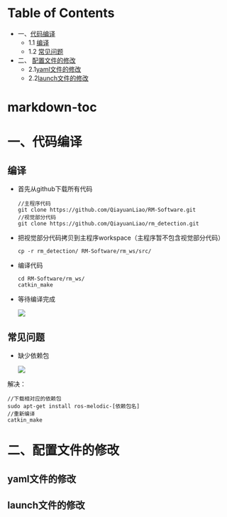 # Table of Contents

* 一、[代码编译](#一、代码编译)
  * 1.1 [编译](#编译)
  * 1.2 [常见问题](#常见问题)
* 二、 [配置文件的修改](#二、配置文件的修改)
  * 2.1[yaml文件的修改](#yaml文件的修改)
  * 2.2[launch文件的修改](#launch文件的修改)
# markdown-toc
# 一、代码编译
## 编译
+ 首先从github下载所有代码

  ```sudo git clone 
  //主程序代码
  git clone https://github.com/QiayuanLiao/RM-Software.git
  //视觉部分代码
  git clone https://github.com/QiayuanLiao/rm_detection.git
  ```

+ 把视觉部分代码拷贝到主程序workspace（主程序暂不包含视觉部分代码）

  ```
  cp -r rm_detection/ RM-Software/rm_ws/src/
  ```

+ 编译代码

  ```
  cd RM-Software/rm_ws/
  catkin_make
  ```


+ 等待编译完成

  ![](https://img-blog.csdnimg.cn/20201025114033296.png?x-oss-process=image/watermark,type_ZmFuZ3poZW5naGVpdGk,shadow_10,text_aHR0cHM6Ly9ibG9nLmNzZG4ubmV0L3FxXzQ0MDEwMDgy,size_16,color_FFFFFF,t_70#pic_center)

## 常见问题

+ 缺少依赖包

  ![](https://img-blog.csdnimg.cn/20201025114021180.png?x-oss-process=image/watermark,type_ZmFuZ3poZW5naGVpdGk,shadow_10,text_aHR0cHM6Ly9ibG9nLmNzZG4ubmV0L3FxXzQ0MDEwMDgy,size_16,color_FFFFFF,t_70#pic_center)

解决：

```
//下载相对应的依赖包
sudo apt-get install ros-melodic-[依赖包名]
//重新编译
catkin_make
```
# 二、配置文件的修改
## yaml文件的修改

## launch文件的修改
